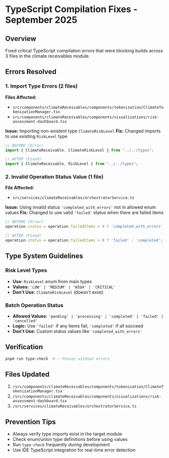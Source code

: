 # TypeScript Compilation Fixes - September 2025

## Overview
Fixed critical TypeScript compilation errors that were blocking builds across 3 files in the climate receivables module.

## Errors Resolved

### 1. Import Type Errors (2 files)
**Files Affected:**
- `src/components/climateReceivables/components/tokenization/ClimateTokenizationManager.tsx`
- `src/components/climateReceivables/components/visualizations/risk-assessment-dashboard.tsx`

**Issue:** Importing non-existent type `ClimateRiskLevel`
**Fix:** Changed imports to use existing `RiskLevel` type

```typescript
// BEFORE (Error)
import { ClimateReceivable, ClimateRiskLevel } from "../../types";

// AFTER (Fixed)  
import { ClimateReceivable, RiskLevel } from "../../types";
```

### 2. Invalid Operation Status Value (1 file)
**File Affected:**
- `src/services/climateReceivables/orchestratorService.ts`

**Issue:** Using invalid status `'completed_with_errors'` not in allowed enum values
**Fix:** Changed to use valid `'failed'` status when there are failed items

```typescript
// BEFORE (Error)
operation.status = operation.failedItems > 0 ? 'completed_with_errors' : 'completed';

// AFTER (Fixed)
operation.status = operation.failedItems > 0 ? 'failed' : 'completed';
```

## Type System Guidelines

### Risk Level Types
- **Use:** `RiskLevel` enum from main types
- **Values:** `'LOW' | 'MEDIUM' | 'HIGH' | 'CRITICAL'`
- **Don't Use:** `ClimateRiskLevel` (doesn't exist)

### Batch Operation Status
- **Allowed Values:** `'pending' | 'processing' | 'completed' | 'failed' | 'cancelled'`
- **Logic:** Use `'failed'` if any items fail, `'completed'` if all succeed
- **Don't Use:** Custom status values like `'completed_with_errors'`

## Verification
```bash
pnpm run type-check  # ✅ Passes without errors
```

## Files Updated
1. `/src/components/climateReceivables/components/tokenization/ClimateTokenizationManager.tsx`
2. `/src/components/climateReceivables/components/visualizations/risk-assessment-dashboard.tsx`  
3. `/src/services/climateReceivables/orchestratorService.ts`

## Prevention Tips
- Always verify type imports exist in the target module
- Check enum/union type definitions before using values
- Run `type-check` frequently during development
- Use IDE TypeScript integration for real-time error detection
